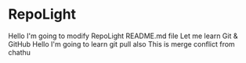 # RepoLight

Hello I'm going to modify RepoLight README.md file
Let me learn Git & GitHub
Hello I'm going to learn git pull also
This is merge conflict from chathu
